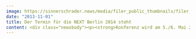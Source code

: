 ```yaml
---
image: https://sinnerschrader.news/media/filer_public_thumbnails/filer_public/81/c0/81c0c8b0-47ec-465e-9951-d530d127890a/varfoldersdjk8pxf42x64d8fxslz8jcc8fc0000gnttmpr_ybuh__480x288_q85_crop_subsampling-2_upscale.jpg
date: "2013-11-01"
title: Der Termin für die NEXT Berlin 2014 steht
content: <div class="newsbody"><p><strong>Konferenz wird am 5./6. Mai 2014 ein Highlight der Berlin Web Week<br/></strong></p><p>Die Konferenz <a href="http&#58;//nextberlin.eu/">NEXT Berlin</a> 2014 wird das Berliner Congress Center am 5. und 6. Mai zum Zentrum digitaler Business-Entscheider machen. Zum neunten Mal organisiert SinnerSchrader zusammen mit starken Partnern die europäische Trendkonferenz für Executives und Entrepreneure. Damit ist die NEXT14 im kommenden Jahr ein Highlight der Berlin Web Week. Im Rahmen der Veranstaltungswoche werden neben der NEXT14 Konferenzen wie die <a href="http&#58;//www.re-publica.de/">re&#58;publica</a> sowie die neue IT-Messe <a href="http&#58;//www.tools-berlin.de/">tools</a> und viele weitere exzellente Events rund um digitale Themen stattfinden.</p><p>Nachdem die NEXT Berlin in diesem Jahr eine <a href="http&#58;//nextberlin.eu/photostream/">erfolgreiche Premiere</a> an ihrem neuen Standort, dem <a href="http&#58;//www.bcc-berlin.de">Berliner Congress Center (bcc)</a>, feiern konnte, wird die neunte NEXT Berlin erneut dorthin einladen. Internationale Führungskräfte und Unternehmer werden sich bei der NEXT Berlin 2014 versammeln, um sich über digitale Entwicklungen auszutauschen, die ihre zukünftigen Geschäftserfolge bestimmen werden. Chief Digital Officers wichtiger Global Player werden ebenso erwartet wie internationale Tech-Wizards, Kreative und Start-ups.</p><p>Die zweitägige Konferenz vom 5. bis 6. Mai wird Sessions zu Themen wie Big Data, Interfaces und der Zukunft des Geldes bereit halten. Darüber hinaus adressieren renommierte Persönlichkeiten die Machine-to-Machine-Revolution und die Evolution der Führungsetagen, die viele Unternehmen - ob groß oder klein - derzeit durchlaufen. SinnerSchrader und die NEXT14-Kuratoren <a href="http&#58;//nextberlin.eu/person/peterbihr/">Peter Bihr</a> und <a href="http&#58;//nextberlin.eu/person/monique-van-dusseldorp/">Monique van Dusseldorp</a> sind derzeit dabei, ein inspirierendes Programm zusammenzustellen. Sie werden digitale Visionäre und Vordenker aus Europa und Übersee auf die Dome Stage im Berliner Congress Center bitten.</p><p>Bei der NEXT Berlin 2013 stellte etwa "Age of Context"-Autor <a href="http&#58;//nextberlin.eu/2013/07/robert-scobel-google-glasses/">Robert Scoble Google Glass erstmals in Europa</a> vor und sorgte damit weltweit für Furore. Ebenfalls im Programm war 2013 der <a href="http&#58;//nextberlin.eu/2013/07/harper-reed-big-data/">Big-Data-Experte Harper Reed</a>, der als CTO US-Präsident Obama zur Wiederwahl verholfen hatte. Mehr als 150 Sprecher sorgten auf Bühnen und in Workshops für ein hochklassiges Programm.</p><p>Digitale Experten, die ihr Wissen, ihre Learnings und Erkenntnisse an das Publikum der NEXT Berlin 2014 weitergeben wollen, können sich mit dem Programm-Team in Verbindung setzen oder ihre Idee beim Call for Participation einreichen. Das Formular dafür wird im November online zur Verfügung stehen.</p><p>Auch der Ticket -Shop für die NEXT14 wird bald öffnen. In der Zwischenzeit haben die schnellsten Interessenten die Möglichkeit, sich ihre <a href="http&#58;//nextberlin.eu/2for1voucher/ ">persönlichen 2-for-1 Ticket-Voucher</a> zu sichern. Weitere News rund um die NEXT14 sind via <a href="https://twitter.com/nextconf">Twitter</a>, <a href="https://www.facebook.com/nextconf">Facebook</a>, <a href="https://plus.google.com/+NEXTBerlinEU/posts">Google+</a> oder über den <a href="http&#58;//nextberlin.eu/newsletter/">NEXT Berlin Newsletter</a> erhältlich.</p><p><a href="http&#58;//www.nextberlin.eu">www.nextberlin.eu</a></p><p><strong>Über NEXT Berlin</strong><br/>Die Konferenz NEXT Berlin hat sich in den vergangenen Jahren als wichtiger Agendasetter für die Themen der digitalen Wirtschaft in Europa etabliert. Rund 1.800 Executives und Entrepreneure lassen sich in Vorträgen und Workshops zu digitalen Marketingtrends von international renommierten Vordenkern und Führungskräften inspirieren. Zum neunten Mal richtet die Digitalagentur SinnerSchrader die Konferenz am 5./6. Mai im Berliner Congress Center (bcc) aus. Damit ist die Veranstaltung erneut ein Highlight im Rahmen der Berlin Web Week.</p><p><a class="news-backlink" href="/de/"><svg class="svg-ico svg-ico--arrow-left"><use xlink&#58;href="#arrow-down"></use></svg>Zurück zur Presse Übersicht</a></p></div>
---
```

